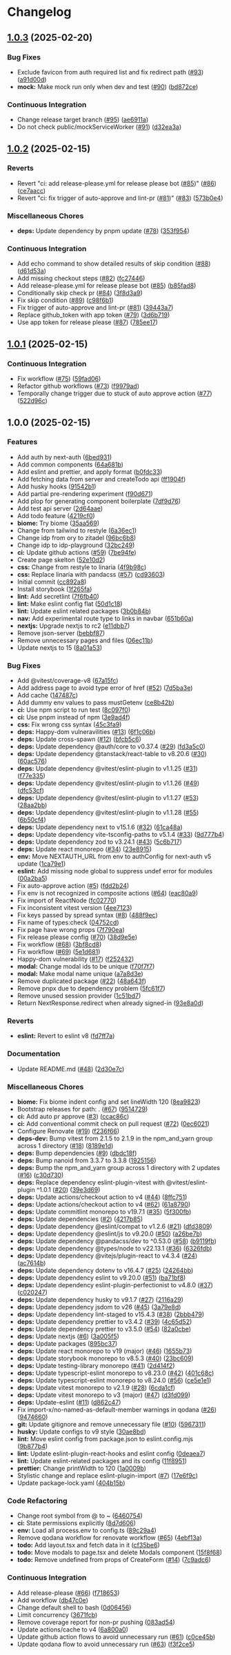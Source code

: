 # Changelog

## [1.0.3](https://github.com/voice0726/nextjs-playground/compare/nextjs-14-playground/v1.0.2...nextjs-14-playground/v1.0.3) (2025-02-20)


### Bug Fixes

* Exclude favicon from auth required list and fix redirect path ([#93](https://github.com/voice0726/nextjs-playground/issues/93)) ([a91d00d](https://github.com/voice0726/nextjs-playground/commit/a91d00dda35cbe2bc0b254c171ed7286afd44455))
* **mock:** Make mock run only when dev and test ([#90](https://github.com/voice0726/nextjs-playground/issues/90)) ([bd872ce](https://github.com/voice0726/nextjs-playground/commit/bd872cea989cd7d58707c39efcb5daf564be29f5))


### Continuous Integration

* Change release target branch ([#95](https://github.com/voice0726/nextjs-playground/issues/95)) ([ae6911a](https://github.com/voice0726/nextjs-playground/commit/ae6911a19570440cf5ebe740601cabf2323e4bdf))
* Do not check public/mockServiceWorker ([#91](https://github.com/voice0726/nextjs-playground/issues/91)) ([d32ea3a](https://github.com/voice0726/nextjs-playground/commit/d32ea3a85f31df675b56d946fb5b94bda882a5c9))

## [1.0.2](https://github.com/voice0726/nextjs-playground/compare/nextjs-14-playground/v1.0.1...nextjs-14-playground/v1.0.2) (2025-02-15)


### Reverts

* Revert "ci: add release-please.yml for release please bot ([#85](https://github.com/voice0726/nextjs-playground/issues/85))" ([#86](https://github.com/voice0726/nextjs-playground/issues/86)) ([ce7aacc](https://github.com/voice0726/nextjs-playground/commit/ce7aaccc6771f6fc1f5272e71b192e826e1f7614))
* Revert "ci: fix trigger of auto-approve and lint-pr ([#81](https://github.com/voice0726/nextjs-playground/issues/81))" ([#83](https://github.com/voice0726/nextjs-playground/issues/83)) ([573b0e4](https://github.com/voice0726/nextjs-playground/commit/573b0e4c2ec3a6482a1361af040069832684a0d5))


### Miscellaneous Chores

* **deps:** Update dependency by pnpm update ([#78](https://github.com/voice0726/nextjs-playground/issues/78)) ([353f954](https://github.com/voice0726/nextjs-playground/commit/353f95480238202a8687e80175eaf218cb94840c))


### Continuous Integration

* Add echo command to show detailed results of skip condition ([#88](https://github.com/voice0726/nextjs-playground/issues/88)) ([d61d53a](https://github.com/voice0726/nextjs-playground/commit/d61d53adbf1d1998784b33a25aed29a16e68f67c))
* Add missing checkout steps ([#82](https://github.com/voice0726/nextjs-playground/issues/82)) ([fc27446](https://github.com/voice0726/nextjs-playground/commit/fc27446dc17cbedc1783cb29d370c67e3b3830c8))
* Add release-please.yml for release please bot ([#85](https://github.com/voice0726/nextjs-playground/issues/85)) ([b85fad8](https://github.com/voice0726/nextjs-playground/commit/b85fad883a8cca21e2a9e3207cae904218cc3176))
* Conditionally skip check pr ([#84](https://github.com/voice0726/nextjs-playground/issues/84)) ([3f8d3a9](https://github.com/voice0726/nextjs-playground/commit/3f8d3a9099b91c8259da81ab61e2139ede00116e))
* Fix skip condition ([#89](https://github.com/voice0726/nextjs-playground/issues/89)) ([c98f6b1](https://github.com/voice0726/nextjs-playground/commit/c98f6b1ef21ad2c970cd34f9886f815c9d13d01d))
* Fix trigger of auto-approve and lint-pr ([#81](https://github.com/voice0726/nextjs-playground/issues/81)) ([39443a7](https://github.com/voice0726/nextjs-playground/commit/39443a7834a2bca6b3570a7b8a63af382a0ccd30))
* Replace github_token with app token ([#79](https://github.com/voice0726/nextjs-playground/issues/79)) ([3d6b719](https://github.com/voice0726/nextjs-playground/commit/3d6b719a95f35ff70b578c74c2a9bb2a8b22520f))
* Use app token for release please ([#87](https://github.com/voice0726/nextjs-playground/issues/87)) ([785ee17](https://github.com/voice0726/nextjs-playground/commit/785ee171e21dce5ffbcc33b196734b9598105d43))

## [1.0.1](https://github.com/voice0726/nextjs-playground/compare/nextjs-14-playground/v1.0.0...nextjs-14-playground/v1.0.1) (2025-02-15)


### Continuous Integration

* Fix workflow ([#75](https://github.com/voice0726/nextjs-playground/issues/75)) ([59fad06](https://github.com/voice0726/nextjs-playground/commit/59fad06e6ff00dd79e3bab0086dcde9cfde52d56))
* Refactor github workflows ([#73](https://github.com/voice0726/nextjs-playground/issues/73)) ([f9979ad](https://github.com/voice0726/nextjs-playground/commit/f9979adbcfda22ad69dbd11ecd1246ed891eb573))
* Temporally change trigger due to stuck of auto approve action ([#77](https://github.com/voice0726/nextjs-playground/issues/77)) ([522d96c](https://github.com/voice0726/nextjs-playground/commit/522d96c4f0b4150921bbb505662c29edab3e7b81))

## 1.0.0 (2025-02-15)


### Features

* Add auth by next-auth ([6bed931](https://github.com/voice0726/nextjs-playground/commit/6bed9313dd1c1ea05541f18b8349957da1eda41f))
* Add common components ([64a681b](https://github.com/voice0726/nextjs-playground/commit/64a681bd494fbe4f0d51ae5a040d8b0fe917561e))
* Add eslint and prettier, and apply format ([b0fdc33](https://github.com/voice0726/nextjs-playground/commit/b0fdc33794ea56e827c40a27cbddb240666e2654))
* Add fetching data from server and createTodo api ([ff1904f](https://github.com/voice0726/nextjs-playground/commit/ff1904f06a45e106b7110621631585c19615254f))
* Add husky hooks ([91542b1](https://github.com/voice0726/nextjs-playground/commit/91542b1a388eaf9cbe4a830a0aa5a331183eb716))
* Add partial pre-rendering experiment ([f90d671](https://github.com/voice0726/nextjs-playground/commit/f90d671ef9ff3d7c1641b6f3d0ae17a2b3a843a1))
* Add plop for generating component boilerplate ([7df9d76](https://github.com/voice0726/nextjs-playground/commit/7df9d76fa4db658888bd747e1e2d1f9653f03895))
* Add test api server ([2d64aae](https://github.com/voice0726/nextjs-playground/commit/2d64aae1b3f85358fbdf9d1572975216626f8935))
* Add todo feature ([4219cf0](https://github.com/voice0726/nextjs-playground/commit/4219cf0ffc847813ef4f9e68708eeaa85052230f))
* **biome:** Try biome ([35aa569](https://github.com/voice0726/nextjs-playground/commit/35aa5694f1764016f1879db1d6f764422191c0c9))
* Change from tailwind to restyle ([6a36ec1](https://github.com/voice0726/nextjs-playground/commit/6a36ec197d409d275d20f2c933b281f450f3d84e))
* Change idp from ory to zitadel ([96bc6b8](https://github.com/voice0726/nextjs-playground/commit/96bc6b8c2530391dc9128bb94f35bc7e9623ce28))
* Change idp to idp-playground ([32bc249](https://github.com/voice0726/nextjs-playground/commit/32bc249069bdd2369c2a4d3661421adcebbf3d76))
* **ci:** Update github actions ([#59](https://github.com/voice0726/nextjs-playground/issues/59)) ([7be94fe](https://github.com/voice0726/nextjs-playground/commit/7be94fe9b7c8b1fd4e5ae1dd2b5f459068c1e845))
* Create page skelton ([52e10d2](https://github.com/voice0726/nextjs-playground/commit/52e10d29836275f8e0e68dec5da571b4295319fe))
* **css:** Change from restyle to linaria ([4f9b98c](https://github.com/voice0726/nextjs-playground/commit/4f9b98cc5422908e9f5d9f1f1716de76b5cf1af8))
* **css:** Replace linaria with pandacss ([#57](https://github.com/voice0726/nextjs-playground/issues/57)) ([cd93603](https://github.com/voice0726/nextjs-playground/commit/cd93603924dbcf0b22db385b6288915b1be75402))
* Initial commit ([cc892a8](https://github.com/voice0726/nextjs-playground/commit/cc892a85e43623c6d5beb075e2eda5e892cb452d))
* Install storybook ([1f265fa](https://github.com/voice0726/nextjs-playground/commit/1f265fa418d2a07ce8052121742f8bbf7e6796ae))
* **lint:** Add secretlint ([7f6fb40](https://github.com/voice0726/nextjs-playground/commit/7f6fb40744c8fe72c1748537be23d8058876db37))
* **lint:** Make eslint config flat ([50d1c18](https://github.com/voice0726/nextjs-playground/commit/50d1c1830e2d281e18022bf7b04f4a46b30546dd))
* **lint:** Update eslint related packages ([3b0b84b](https://github.com/voice0726/nextjs-playground/commit/3b0b84bdf01c237ffffabd35f7a90c42b862871e))
* **nav:** Add experimental route type to links in navbar ([651b60a](https://github.com/voice0726/nextjs-playground/commit/651b60a8c1e66076def100bb9779a0e3546bfb15))
* **nextjs:** Upgrade nextjs to rc2 ([e11dbb7](https://github.com/voice0726/nextjs-playground/commit/e11dbb7a7afa9cfef8bc5876300c0b7427a550ae))
* Remove json-server ([bebbf87](https://github.com/voice0726/nextjs-playground/commit/bebbf87d0d09646c7d9b3ad249b39a4e9043468a))
* Remove unnecessary pages and files ([06ec11b](https://github.com/voice0726/nextjs-playground/commit/06ec11b828ee9681a4f821109401bb9322dd39c5))
* Update nextjs to 15 ([8a01a53](https://github.com/voice0726/nextjs-playground/commit/8a01a53b31b4f9152d962f5e598b3f467e60b1e3))


### Bug Fixes

* Add @vitest/coverage-v8 ([67a15fc](https://github.com/voice0726/nextjs-playground/commit/67a15fcb650dbf4dd426d708f05d860da7d8bfe3))
* Add address page to avoid type error of href ([#52](https://github.com/voice0726/nextjs-playground/issues/52)) ([7d5ba3e](https://github.com/voice0726/nextjs-playground/commit/7d5ba3e131cbaaef45cbfd9a9ad719e159b49ac2))
* Add cache ([147487c](https://github.com/voice0726/nextjs-playground/commit/147487c1ff6575ec4bb3b14027df7c6d2d02e401))
* Add dummy env values to pass mustGetenv ([ce8b42b](https://github.com/voice0726/nextjs-playground/commit/ce8b42b0824fbac7a9c33696e1a1e4c1bdbe403c))
* **ci:** Use npm script to run test ([8c097f0](https://github.com/voice0726/nextjs-playground/commit/8c097f06fb1e28a92eef4ddc605aaf561116b0c0))
* **ci:** Use pnpm instead of npm ([3e9ad4f](https://github.com/voice0726/nextjs-playground/commit/3e9ad4fba788cb310401e8b9709c73dc25760dcc))
* **css:** Fix wrong css syntax ([45c3fa9](https://github.com/voice0726/nextjs-playground/commit/45c3fa9442b18c03def74cb57f024a1545a188fa))
* **deps:** Happy-dom vulneravilities ([#13](https://github.com/voice0726/nextjs-playground/issues/13)) ([6f1c06b](https://github.com/voice0726/nextjs-playground/commit/6f1c06b3798dcbcc5259208f20f6df904ffee05c))
* **deps:** Update cross-spawn ([#12](https://github.com/voice0726/nextjs-playground/issues/12)) ([bfcb5c6](https://github.com/voice0726/nextjs-playground/commit/bfcb5c69db11cf898d9a1ded32b54aa3391bf431))
* **deps:** Update dependency @auth/core to v0.37.4 ([#29](https://github.com/voice0726/nextjs-playground/issues/29)) ([fd3a5c0](https://github.com/voice0726/nextjs-playground/commit/fd3a5c07c41e1f1636ec8f32f044a657f4d30335))
* **deps:** Update dependency @tanstack/react-table to v8.20.6 ([#30](https://github.com/voice0726/nextjs-playground/issues/30)) ([60ac576](https://github.com/voice0726/nextjs-playground/commit/60ac5764a9a2d22eeac60d00ce1d3ede8ee9e88a))
* **deps:** Update dependency @vitest/eslint-plugin to v1.1.25 ([#31](https://github.com/voice0726/nextjs-playground/issues/31)) ([f77e335](https://github.com/voice0726/nextjs-playground/commit/f77e3351fe686315a7e1602c76661fc20efac6e9))
* **deps:** Update dependency @vitest/eslint-plugin to v1.1.26 ([#49](https://github.com/voice0726/nextjs-playground/issues/49)) ([dfc53cf](https://github.com/voice0726/nextjs-playground/commit/dfc53cfaac1890b65342bf7189410f86b8ef9494))
* **deps:** Update dependency @vitest/eslint-plugin to v1.1.27 ([#53](https://github.com/voice0726/nextjs-playground/issues/53)) ([28aa2bb](https://github.com/voice0726/nextjs-playground/commit/28aa2bb3a70422344f89fa1b9b78743680bdcca9))
* **deps:** Update dependency @vitest/eslint-plugin to v1.1.28 ([#55](https://github.com/voice0726/nextjs-playground/issues/55)) ([6b50cf4](https://github.com/voice0726/nextjs-playground/commit/6b50cf462a006b49219bfb60cfe2af92603a4acc))
* **deps:** Update dependency next to v15.1.6 ([#32](https://github.com/voice0726/nextjs-playground/issues/32)) ([61ca48a](https://github.com/voice0726/nextjs-playground/commit/61ca48ac24166f4170c3fa21bfeaf3f75a0ca945))
* **deps:** Update dependency vite-tsconfig-paths to v5.1.4 ([#33](https://github.com/voice0726/nextjs-playground/issues/33)) ([9d777b4](https://github.com/voice0726/nextjs-playground/commit/9d777b45e3f56430609e98e7a2bf17c4eb63865b))
* **deps:** Update dependency zod to v3.24.1 ([#43](https://github.com/voice0726/nextjs-playground/issues/43)) ([5c6b717](https://github.com/voice0726/nextjs-playground/commit/5c6b717e04b02d6bca01589296b7f322bf5027e5))
* **deps:** Update react monorepo ([#34](https://github.com/voice0726/nextjs-playground/issues/34)) ([23e8915](https://github.com/voice0726/nextjs-playground/commit/23e8915772c10e9afa3631d7988e340911a6af77))
* **env:** Move NEXTAUTH_URL from env to authConfig for next-auth v5 update ([1ca79e1](https://github.com/voice0726/nextjs-playground/commit/1ca79e1557acf5b99f855190b3d7b04c3243baec))
* **eslint:** Add missing node global to suppress undef error for modules ([00a2ba5](https://github.com/voice0726/nextjs-playground/commit/00a2ba5474f9b6a201b13533397614b79da55c05))
* Fix auto-approve action ([#5](https://github.com/voice0726/nextjs-playground/issues/5)) ([fdd2b24](https://github.com/voice0726/nextjs-playground/commit/fdd2b24ea48dc14c8ee26617bf6d9c420350d85c))
* Fix env is not recognized in composite actions ([#64](https://github.com/voice0726/nextjs-playground/issues/64)) ([eac80a9](https://github.com/voice0726/nextjs-playground/commit/eac80a904cc2a0cd100aa60afaefe241dc6c8e97))
* Fix import of ReactNode ([fc02770](https://github.com/voice0726/nextjs-playground/commit/fc02770f0504eb1140f1343e5fd59d8def68ad1d))
* Fix inconsistent vitest version ([4ee7123](https://github.com/voice0726/nextjs-playground/commit/4ee71233c80961c6127c4fefc1f94cc0d9536ea5))
* Fix keys passed by spread syntax ([#8](https://github.com/voice0726/nextjs-playground/issues/8)) ([488f9ec](https://github.com/voice0726/nextjs-playground/commit/488f9ec84aa46f99b92619e6d682b55c2fde465e))
* Fix name of types:check ([04752cd](https://github.com/voice0726/nextjs-playground/commit/04752cdcd70e768b012cd3e17c211bcbab0e023b))
* Fix page have wrong props ([7f790ea](https://github.com/voice0726/nextjs-playground/commit/7f790eaac5469cd377501297257fc7806c5b5084))
* Fix release please config ([#70](https://github.com/voice0726/nextjs-playground/issues/70)) ([38d9e5e](https://github.com/voice0726/nextjs-playground/commit/38d9e5e48262e304ec69c04973965ed8a5a75f0e))
* Fix workflow ([#68](https://github.com/voice0726/nextjs-playground/issues/68)) ([3bf8cd8](https://github.com/voice0726/nextjs-playground/commit/3bf8cd8b5c4cb9b34e89db3566c0ca8cfee59919))
* Fix workflow ([#69](https://github.com/voice0726/nextjs-playground/issues/69)) ([5e1d681](https://github.com/voice0726/nextjs-playground/commit/5e1d68125901381a8d59ad6bf606f4eba7b73761))
* Happy-dom vulnerability ([#17](https://github.com/voice0726/nextjs-playground/issues/17)) ([f252432](https://github.com/voice0726/nextjs-playground/commit/f25243232ba9587446c97ed69db42e423e6e1de4))
* **modal:** Change modal ids to be unique ([f70f7f7](https://github.com/voice0726/nextjs-playground/commit/f70f7f7bbb05c5778ecae01602ab787799736b2c))
* **modal:** Make modal name unique ([a7a8d3e](https://github.com/voice0726/nextjs-playground/commit/a7a8d3eb869f8c050cca9ee5a2db624fcf712645))
* Remove duplicated package ([#22](https://github.com/voice0726/nextjs-playground/issues/22)) ([48a643f](https://github.com/voice0726/nextjs-playground/commit/48a643fa8e3e93a5924d3e754d89defa5715330b))
* Remove pnpx due to dependency problem ([5fc61f7](https://github.com/voice0726/nextjs-playground/commit/5fc61f79fadd11341ad1fd9228622b61a552bb33))
* Remove unused session provider ([1c51bd7](https://github.com/voice0726/nextjs-playground/commit/1c51bd7a1d0efe0c5dfc7ebfa745f932506b2347))
* Return NextResponse.redirect when already signed-in ([93e8a0d](https://github.com/voice0726/nextjs-playground/commit/93e8a0dd32e2f4ea53d72789ff4f215f02add33a))


### Reverts

* **eslint:** Revert to eslint v8 ([fd7ff7a](https://github.com/voice0726/nextjs-playground/commit/fd7ff7aca01d634b38778d60b5c468a0115f37a0))


### Documentation

* Update README.md ([#48](https://github.com/voice0726/nextjs-playground/issues/48)) ([2d30e7c](https://github.com/voice0726/nextjs-playground/commit/2d30e7c1000a14c512a2a85125c1dc64c4d82d72))


### Miscellaneous Chores

* **biome:** Fix biome indent config and set lineWidth 120 ([8ea9823](https://github.com/voice0726/nextjs-playground/commit/8ea9823f1ff91d310d18d64c6a150066070badd6))
* Bootstrap releases for path: . ([#67](https://github.com/voice0726/nextjs-playground/issues/67)) ([9514729](https://github.com/voice0726/nextjs-playground/commit/9514729278c9c58661d2b2413accaaeb3d9584e7))
* **ci:** Add auto pr approve ([#3](https://github.com/voice0726/nextjs-playground/issues/3)) ([ccac86c](https://github.com/voice0726/nextjs-playground/commit/ccac86c1b5c2f7e0fe6d4d1882ba5cbe1c3e1444))
* **ci:** Add conventional commit check on pull request ([#72](https://github.com/voice0726/nextjs-playground/issues/72)) ([0ec6021](https://github.com/voice0726/nextjs-playground/commit/0ec602121a0a379f33aacbd46efd7fc2008d7a82))
* Configure Renovate ([#19](https://github.com/voice0726/nextjs-playground/issues/19)) ([f236f66](https://github.com/voice0726/nextjs-playground/commit/f236f664c5d17947df43f93fc8f93d6bb1e329f1))
* **deps-dev:** Bump vitest from 2.1.5 to 2.1.9 in the npm_and_yarn group across 1 directory ([#18](https://github.com/voice0726/nextjs-playground/issues/18)) ([8189e1d](https://github.com/voice0726/nextjs-playground/commit/8189e1da6d635661edba0bb555c49a3fbed63518))
* **deps:** Bump dependencies ([#9](https://github.com/voice0726/nextjs-playground/issues/9)) ([dbdc18f](https://github.com/voice0726/nextjs-playground/commit/dbdc18f6b1147295f6018503a7f2aa1f4ac06379))
* **deps:** Bump nanoid from 3.3.7 to 3.3.8 ([1925156](https://github.com/voice0726/nextjs-playground/commit/1925156071bc8e34962cfa043db71e1bf945292e))
* **deps:** Bump the npm_and_yarn group across 1 directory with 2 updates ([#16](https://github.com/voice0726/nextjs-playground/issues/16)) ([c30d730](https://github.com/voice0726/nextjs-playground/commit/c30d730973b84a26be1f306833ec689c33bf9d6d))
* **deps:** Replace dependency eslint-plugin-vitest with @vitest/eslint-plugin ^1.0.1 ([#20](https://github.com/voice0726/nextjs-playground/issues/20)) ([39e3d69](https://github.com/voice0726/nextjs-playground/commit/39e3d692984b6cfafb97192d561aeec14abe7576))
* **deps:** Update actions/checkout action to v4 ([#44](https://github.com/voice0726/nextjs-playground/issues/44)) ([8ffc751](https://github.com/voice0726/nextjs-playground/commit/8ffc75109daf5ef9ac28f3afde139689160b0996))
* **deps:** Update actions/checkout action to v4 ([#62](https://github.com/voice0726/nextjs-playground/issues/62)) ([61a8790](https://github.com/voice0726/nextjs-playground/commit/61a87906d1609c013548e008722505412bb43a6e))
* **deps:** Update commitlint monorepo to v19.7.1 ([#35](https://github.com/voice0726/nextjs-playground/issues/35)) ([5f300fb](https://github.com/voice0726/nextjs-playground/commit/5f300fb8cb2a37984f13bb6dd4bf5e170b8c408c))
* **deps:** Update dependencies ([#2](https://github.com/voice0726/nextjs-playground/issues/2)) ([4217b85](https://github.com/voice0726/nextjs-playground/commit/4217b85242ecc1440daaefb7044d7db5b002f70a))
* **deps:** Update dependency @eslint/compat to v1.2.6 ([#21](https://github.com/voice0726/nextjs-playground/issues/21)) ([dfd3809](https://github.com/voice0726/nextjs-playground/commit/dfd3809ece6c7ae330e7d5d27b4433164e378aca))
* **deps:** Update dependency @eslint/js to v9.20.0 ([#50](https://github.com/voice0726/nextjs-playground/issues/50)) ([a26be7b](https://github.com/voice0726/nextjs-playground/commit/a26be7b9bbf5bac175792f58a0c308893dbd2dc0))
* **deps:** Update dependency @pandacss/dev to ^0.53.0 ([#58](https://github.com/voice0726/nextjs-playground/issues/58)) ([b9119fb](https://github.com/voice0726/nextjs-playground/commit/b9119fbd73a8e610bde1df65ee88f96d0ceed246))
* **deps:** Update dependency @types/node to v22.13.1 ([#36](https://github.com/voice0726/nextjs-playground/issues/36)) ([6326fdb](https://github.com/voice0726/nextjs-playground/commit/6326fdbe6b443f03c201aeb47d3d4b3880221aa7))
* **deps:** Update dependency @vitejs/plugin-react to v4.3.4 ([#24](https://github.com/voice0726/nextjs-playground/issues/24)) ([ac7614b](https://github.com/voice0726/nextjs-playground/commit/ac7614b6ef5d7fe05570d4a50d9593f2bf6d9106))
* **deps:** Update dependency dotenv to v16.4.7 ([#25](https://github.com/voice0726/nextjs-playground/issues/25)) ([24264bb](https://github.com/voice0726/nextjs-playground/commit/24264bbb3e13899c5986dff24fea717f4df26255))
* **deps:** Update dependency eslint to v9.20.0 ([#51](https://github.com/voice0726/nextjs-playground/issues/51)) ([ba71bf8](https://github.com/voice0726/nextjs-playground/commit/ba71bf8a14ab1b25c83e5d593f84e7bf4e6cfddd))
* **deps:** Update dependency eslint-plugin-perfectionist to v4.8.0 ([#37](https://github.com/voice0726/nextjs-playground/issues/37)) ([c020247](https://github.com/voice0726/nextjs-playground/commit/c020247de0ac55c875e723d00cb43860dfdf41ad))
* **deps:** Update dependency husky to v9.1.7 ([#27](https://github.com/voice0726/nextjs-playground/issues/27)) ([2116a29](https://github.com/voice0726/nextjs-playground/commit/2116a2931f4b69f52d44fb5b02e710d60aaaa180))
* **deps:** Update dependency jsdom to v26 ([#45](https://github.com/voice0726/nextjs-playground/issues/45)) ([3a79e8d](https://github.com/voice0726/nextjs-playground/commit/3a79e8d5e996fbd93da4aa27ffb6d4f4de4365e8))
* **deps:** Update dependency lint-staged to v15.4.3 ([#38](https://github.com/voice0726/nextjs-playground/issues/38)) ([2bbb479](https://github.com/voice0726/nextjs-playground/commit/2bbb4795459bdc918c9d8c429177d22f6945f769))
* **deps:** Update dependency prettier to v3.4.2 ([#39](https://github.com/voice0726/nextjs-playground/issues/39)) ([4c65d52](https://github.com/voice0726/nextjs-playground/commit/4c65d52a4f3b79ea281c7d335e44940c44685214))
* **deps:** Update dependency prettier to v3.5.0 ([#54](https://github.com/voice0726/nextjs-playground/issues/54)) ([82a0cbe](https://github.com/voice0726/nextjs-playground/commit/82a0cbedfb73f7dbdee2c8b616ba2cb7e3765ddb))
* **deps:** Update nextjs ([#6](https://github.com/voice0726/nextjs-playground/issues/6)) ([3a005f5](https://github.com/voice0726/nextjs-playground/commit/3a005f537c3df08d3c2a468c581a016a330390bb))
* **deps:** Update packages ([895bc37](https://github.com/voice0726/nextjs-playground/commit/895bc377b3f70d75c61cd7f44c8e71e13a54fad4))
* **deps:** Update react monorepo to v19 (major) ([#46](https://github.com/voice0726/nextjs-playground/issues/46)) ([1655b73](https://github.com/voice0726/nextjs-playground/commit/1655b733cf35d95b7bb3f647280c330027baf632))
* **deps:** Update storybook monorepo to v8.5.3 ([#40](https://github.com/voice0726/nextjs-playground/issues/40)) ([23bc609](https://github.com/voice0726/nextjs-playground/commit/23bc609b5c36cdd1f43bee62f1c127b5ded18188))
* **deps:** Update testing-library monorepo ([#41](https://github.com/voice0726/nextjs-playground/issues/41)) ([2d414f2](https://github.com/voice0726/nextjs-playground/commit/2d414f21bc7dd063b2230c18a62c03685602a2fc))
* **deps:** Update typescript-eslint monorepo to v8.23.0 ([#42](https://github.com/voice0726/nextjs-playground/issues/42)) ([401c68c](https://github.com/voice0726/nextjs-playground/commit/401c68cc29148c188e03a626b5a559b79182908c))
* **deps:** Update typescript-eslint monorepo to v8.24.0 ([#56](https://github.com/voice0726/nextjs-playground/issues/56)) ([ce5e1e1](https://github.com/voice0726/nextjs-playground/commit/ce5e1e189eab5ba472ea24ff6a72d355ce119440))
* **deps:** Update vitest monorepo to v2.1.9 ([#28](https://github.com/voice0726/nextjs-playground/issues/28)) ([6cda1cf](https://github.com/voice0726/nextjs-playground/commit/6cda1cf5c733a732b1b412ab884f062efe14043e))
* **deps:** Update vitest monorepo to v3 (major) ([#47](https://github.com/voice0726/nextjs-playground/issues/47)) ([d3fd099](https://github.com/voice0726/nextjs-playground/commit/d3fd0992e94c377769fa7de8edcfe7e58a2ae19d))
* **deps:** Update-eslint ([#11](https://github.com/voice0726/nextjs-playground/issues/11)) ([d862c47](https://github.com/voice0726/nextjs-playground/commit/d862c47dd74cbafcd62b914ee057940097fb4124))
* Fix import-x/no-named-as-default-member warnings in qodana ([#26](https://github.com/voice0726/nextjs-playground/issues/26)) ([9474660](https://github.com/voice0726/nextjs-playground/commit/94746608dda79eb4b50391afe5dc9fb9ca8b41e1))
* **git:** Update gitignore and remove unnecessary file ([#10](https://github.com/voice0726/nextjs-playground/issues/10)) ([5967311](https://github.com/voice0726/nextjs-playground/commit/5967311d9e25fdef4fbf53bf858e5a6668ffdb61))
* **husky:** Update configs to v9 style ([30ae8bd](https://github.com/voice0726/nextjs-playground/commit/30ae8bdfe1371d78fcb3e35b55eaf56556817fed))
* **lint:** Move eslint config from package.json to eslint.config.mjs ([9b877b4](https://github.com/voice0726/nextjs-playground/commit/9b877b46e023ff1db482935f44d03230d8d83887))
* **lint:** Update eslint-plugin-react-hooks and eslint config ([0deaea7](https://github.com/voice0726/nextjs-playground/commit/0deaea74ea860fda15002e8345ef889aef186452))
* **lint:** Update eslint-related packages and its config ([11f8951](https://github.com/voice0726/nextjs-playground/commit/11f8951346d1ecc9ec8977b809d8f23c77f3cb8f))
* **prettier:** Change printWidth to 120 ([1a0009b](https://github.com/voice0726/nextjs-playground/commit/1a0009be2f17b6fe98af6d74d75a90c9ed43a6b1))
* Stylistic change and replace eslint-plugin-import ([#7](https://github.com/voice0726/nextjs-playground/issues/7)) ([17e6f9c](https://github.com/voice0726/nextjs-playground/commit/17e6f9c7421206104d4fab5a23b2a1ff01c1b961))
* Update package-lock.yaml ([404b15b](https://github.com/voice0726/nextjs-playground/commit/404b15ba57e87223005f0c51cf1a565cb06d0f82))


### Code Refactoring

* Change root symbol from @ to ~ ([6460754](https://github.com/voice0726/nextjs-playground/commit/6460754df8663199c491ab7ba00c4405b90bb84f))
* **ci:** State permissions explicitly ([8d7d606](https://github.com/voice0726/nextjs-playground/commit/8d7d60630e85f0a8dd57ec196fc757a143b96ed1))
* **env:** Load all process.env to config.ts ([89c29a4](https://github.com/voice0726/nextjs-playground/commit/89c29a421331bc7a3c36d0d3d7bb187adbb89314))
* Remove qodana workflow for renovate workflow ([#65](https://github.com/voice0726/nextjs-playground/issues/65)) ([4ebf13a](https://github.com/voice0726/nextjs-playground/commit/4ebf13af5d3ad909a01cffe769fa83e5b762c6b1))
* **todo:** Add layout.tsx and fetch data in it ([cf35be6](https://github.com/voice0726/nextjs-playground/commit/cf35be678054cfa14404c37a1886dc17b3507388))
* **todo:** Move modals to page.tsx and delete Modals component ([15f8f68](https://github.com/voice0726/nextjs-playground/commit/15f8f68ffcb887e69ba9396f29e51b74e86291de))
* **todo:** Remove undefined from props of CreateForm ([#14](https://github.com/voice0726/nextjs-playground/issues/14)) ([7c9adc6](https://github.com/voice0726/nextjs-playground/commit/7c9adc652ab31cbb5f8e5a3a31f7901ab6b616ae))


### Continuous Integration

* Add release-please ([#66](https://github.com/voice0726/nextjs-playground/issues/66)) ([f718653](https://github.com/voice0726/nextjs-playground/commit/f718653ae492b7ee5034d251741a70f941c695c3))
* Add workflow ([db47c0e](https://github.com/voice0726/nextjs-playground/commit/db47c0eafdcd2a6843c7fe764f9da6fa1b290f41))
* Change default shell to bash ([0d06456](https://github.com/voice0726/nextjs-playground/commit/0d06456c8d983c824ffa7150b8805840ea70c6de))
* Limit concurrency ([3671fcb](https://github.com/voice0726/nextjs-playground/commit/3671fcbda7d8ead57d2f050adf38468aa3170b0b))
* Remove coverage report for non-pr pushing ([083ad54](https://github.com/voice0726/nextjs-playground/commit/083ad54a1ef6849c052eb84da3f8379a57ea9e55))
* Update actions/cache to v4 ([6a800a0](https://github.com/voice0726/nextjs-playground/commit/6a800a015b760d9ab4b658323b9ed76b35887cfb))
* Update github action flows to avoid unnecessary run ([#61](https://github.com/voice0726/nextjs-playground/issues/61)) ([c0ce45b](https://github.com/voice0726/nextjs-playground/commit/c0ce45b84284d860b8502b502e54a8613786c26b))
* Update qodana flow to avoid unnecessary run ([#63](https://github.com/voice0726/nextjs-playground/issues/63)) ([f3f2ce5](https://github.com/voice0726/nextjs-playground/commit/f3f2ce502082d880eab0278e83b45cd1927be68f))
